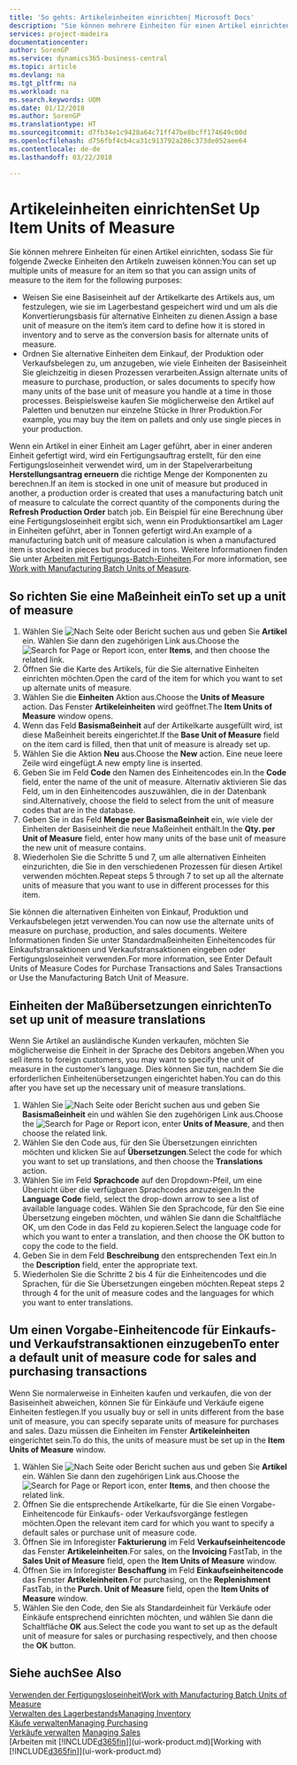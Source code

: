 ```yaml
---
title: 'So gehts: Artikeleinheiten einrichten| Microsoft Docs'
description: "Sie können mehrere Einheiten für einen Artikel einrichten, sodass Sie für Einheiten den Artikeln zuweisen können."
services: project-madeira
documentationcenter: 
author: SorenGP
ms.service: dynamics365-business-central
ms.topic: article
ms.devlang: na
ms.tgt_pltfrm: na
ms.workload: na
ms.search.keywords: UOM
ms.date: 01/12/2018
ms.author: SorenGP
ms.translationtype: HT
ms.sourcegitcommit: d7fb34e1c9428a64c71ff47be8bcff174649c00d
ms.openlocfilehash: d756fbf4cb4ca31c913792a286c373de052aee64
ms.contentlocale: de-de
ms.lasthandoff: 03/22/2018

---
```

# <a name="set-up-item-units-of-measure"></a><span data-ttu-id="85e04-103">Artikeleinheiten einrichten</span><span class="sxs-lookup"><span data-stu-id="85e04-103">Set Up Item Units of Measure</span></span>
<span data-ttu-id="85e04-104">Sie können mehrere Einheiten für einen Artikel einrichten, sodass Sie für folgende Zwecke Einheiten den Artikeln zuweisen können:</span><span class="sxs-lookup"><span data-stu-id="85e04-104">You can set up multiple units of measure for an item so that you can assign units of measure to the item for the following purposes:</span></span>

- <span data-ttu-id="85e04-105">Weisen Sie eine Basiseinheit auf der Artikelkarte des Artikels aus, um festzulegen, wie sie im Lagerbestand gespeichert wird und um als die Konvertierungsbasis für alternative Einheiten zu dienen.</span><span class="sxs-lookup"><span data-stu-id="85e04-105">Assign a base unit of measure on the item’s item card to define how it is stored in inventory and to serve as the conversion basis for alternate units of measure.</span></span>
- <span data-ttu-id="85e04-106">Ordnen Sie alternative Einheiten dem Einkauf, der Produktion oder Verkaufsbelegen zu, um anzugeben, wie viele Einheiten der Basiseinheit Sie gleichzeitig in diesen Prozessen verarbeiten.</span><span class="sxs-lookup"><span data-stu-id="85e04-106">Assign alternate units of measure to purchase, production, or sales documents to specify how many units of the base unit of measure you handle at a time in those processes.</span></span> <span data-ttu-id="85e04-107">Beispielsweise kaufen Sie möglicherweise den Artikel auf Paletten und benutzen nur einzelne Stücke in Ihrer Produktion.</span><span class="sxs-lookup"><span data-stu-id="85e04-107">For example, you may buy the item on pallets and only use single pieces in your production.</span></span>

<span data-ttu-id="85e04-108">Wenn ein Artikel in einer Einheit am Lager geführt, aber in einer anderen Einheit gefertigt wird, wird ein Fertigungsauftrag erstellt, für den eine Fertigungsloseinheit verwendet wird, um in der Stapelverarbeitung **Herstellungsantrag erneuern** die richtige Menge der Komponenten zu berechnen.</span><span class="sxs-lookup"><span data-stu-id="85e04-108">If an item is stocked in one unit of measure but produced in another, a production order is created that uses a manufacturing batch unit of measure to calculate the correct quantity of the components during the **Refresh Production Order** batch job.</span></span> <span data-ttu-id="85e04-109">Ein Beispiel für eine Berechnung über eine Fertigungsloseinheit ergibt sich, wenn ein Produktionsartikel am Lager in Einheiten geführt, aber in Tonnen gefertigt wird.</span><span class="sxs-lookup"><span data-stu-id="85e04-109">An example of a manufacturing batch unit of measure calculation is when a manufactured item is stocked in pieces but produced in tons.</span></span> <span data-ttu-id="85e04-110">Weitere Informationen finden Sie unter [Arbeiten mit Fertigungs-Batch-Einheiten](production-how-to-use-the-manufacturing-batch-unit-of-measure.md).</span><span class="sxs-lookup"><span data-stu-id="85e04-110">For more information, see [Work with Manufacturing Batch Units of Measure](production-how-to-use-the-manufacturing-batch-unit-of-measure.md).</span></span>

## <a name="to-set-up-a-unit-of-measure"></a><span data-ttu-id="85e04-111">So richten Sie eine Maßeinheit ein</span><span class="sxs-lookup"><span data-stu-id="85e04-111">To set up a unit of measure</span></span>
1. <span data-ttu-id="85e04-112">Wählen Sie ![Nach Seite oder Bericht suchen](media/ui-search/search_small.png "Symbol nach Seite oder Bericht suchen") aus und geben Sie **Artikel** ein. Wählen Sie dann den zugehörigen Link aus.</span><span class="sxs-lookup"><span data-stu-id="85e04-112">Choose the ![Search for Page or Report](media/ui-search/search_small.png "Search for Page or Report icon") icon, enter **Items**, and then choose the related link.</span></span>
2. <span data-ttu-id="85e04-113">Öffnen Sie die Karte des Artikels, für die Sie alternative Einheiten einrichten möchten.</span><span class="sxs-lookup"><span data-stu-id="85e04-113">Open the card of the item for which you want to set up alternate units of measure.</span></span>
3. <span data-ttu-id="85e04-114">Wählen Sie die **Einheiten** Aktion aus.</span><span class="sxs-lookup"><span data-stu-id="85e04-114">Choose the **Units of Measure** action.</span></span> <span data-ttu-id="85e04-115">Das Fenster **Artikeleinheiten** wird geöffnet.</span><span class="sxs-lookup"><span data-stu-id="85e04-115">The **Item Units of Measure** window opens.</span></span>
4. <span data-ttu-id="85e04-116">Wenn das Feld **Basismaßeinheit** auf der Artikelkarte ausgefüllt wird, ist diese Maßeinheit bereits eingerichtet.</span><span class="sxs-lookup"><span data-stu-id="85e04-116">If the **Base Unit of Measure** field on the item card is filled, then that unit of measure is already set up.</span></span>
5. <span data-ttu-id="85e04-117">Wählen Sie die Aktion **Neu** aus.</span><span class="sxs-lookup"><span data-stu-id="85e04-117">Choose the **New** action.</span></span> <span data-ttu-id="85e04-118">Eine neue leere Zeile wird eingefügt.</span><span class="sxs-lookup"><span data-stu-id="85e04-118">A new empty line is inserted.</span></span>
6. <span data-ttu-id="85e04-119">Geben Sie im Feld **Code** den Namen des Einheitencodes ein.</span><span class="sxs-lookup"><span data-stu-id="85e04-119">In the **Code** field, enter the name of the unit of measure.</span></span> <span data-ttu-id="85e04-120">Alternativ aktivieren Sie das Feld, um in den Einheitencodes auszuwählen, die in der Datenbank sind.</span><span class="sxs-lookup"><span data-stu-id="85e04-120">Alternatively, choose the field to select from the unit of measure codes that are in the database.</span></span>
7. <span data-ttu-id="85e04-121">Geben Sie in das Feld **Menge per Basismaßeinheit** ein, wie viele der Einheiten der Basiseinheit die neue Maßeinheit enthält.</span><span class="sxs-lookup"><span data-stu-id="85e04-121">In the **Qty. per Unit of Measure** field, enter how many units of the base unit of measure the new unit of measure contains.</span></span>
8. <span data-ttu-id="85e04-122">Wiederholen Sie die Schritte 5 und 7, um alle alternativen Einheiten einzurichten, die Sie in den verschiedenen Prozessen für diesen Artikel verwenden möchten.</span><span class="sxs-lookup"><span data-stu-id="85e04-122">Repeat steps 5 through 7 to set up all the alternate units of measure that you want to use in different processes for this item.</span></span>

<span data-ttu-id="85e04-123">Sie können die alternativen Einheiten von Einkauf, Produktion und Verkaufsbelegen jetzt verwenden.</span><span class="sxs-lookup"><span data-stu-id="85e04-123">You can now use the alternate units of measure on purchase, production, and sales documents.</span></span> <span data-ttu-id="85e04-124">Weitere Informationen finden Sie unter Standardmaßeinheiten Einheitencodes für Einkaufstransaktionen und Verkaufstransaktionen eingeben oder Fertigungsloseinheit verwenden.</span><span class="sxs-lookup"><span data-stu-id="85e04-124">For more information, see Enter Default Units of Measure Codes for Purchase Transactions and Sales Transactions or Use the Manufacturing Batch Unit of Measure.</span></span>

## <a name="to-set-up-unit-of-measure-translations"></a><span data-ttu-id="85e04-125">Einheiten der Maßübersetzungen einrichten</span><span class="sxs-lookup"><span data-stu-id="85e04-125">To set up unit of measure translations</span></span>
<span data-ttu-id="85e04-126">Wenn Sie Artikel an ausländische Kunden verkaufen, möchten Sie möglicherweise die Einheit in der Sprache des Debitors angeben.</span><span class="sxs-lookup"><span data-stu-id="85e04-126">When you sell items to foreign customers, you may want to specify the unit of measure in the customer’s language.</span></span> <span data-ttu-id="85e04-127">Dies können Sie tun, nachdem Sie die erforderlichen Einheitenübersetzungen eingerichtet haben.</span><span class="sxs-lookup"><span data-stu-id="85e04-127">You can do this after you have set up the necessary unit of measure translations.</span></span>

1. <span data-ttu-id="85e04-128">Wählen Sie ![Nach Seite oder Bericht suchen](media/ui-search/search_small.png "Symbol nach Seite oder Bericht suchen") aus und geben Sie **Basismaßeinheit** ein und wählen Sie den zugehörigen Link aus.</span><span class="sxs-lookup"><span data-stu-id="85e04-128">Choose the ![Search for Page or Report](media/ui-search/search_small.png "Search for Page or Report icon") icon, enter **Units of Measure**, and then choose the related link.</span></span>
2. <span data-ttu-id="85e04-129">Wählen Sie den Code aus, für den Sie Übersetzungen einrichten möchten und klicken Sie auf **Übersetzungen**.</span><span class="sxs-lookup"><span data-stu-id="85e04-129">Select the code for which you want to set up translations, and then choose the **Translations** action.</span></span>
3. <span data-ttu-id="85e04-130">Wählen Sie im Feld **Sprachcode** auf den Dropdown-Pfeil, um eine Übersicht über die verfügbaren Sprachcodes anzuzeigen.</span><span class="sxs-lookup"><span data-stu-id="85e04-130">In the **Language Code** field, select the drop-down arrow to see a list of available language codes.</span></span> <span data-ttu-id="85e04-131">Wählen Sie den Sprachcode, für den Sie eine Übersetzung eingeben möchten, und wählen Sie dann die Schaltfläche OK, um den Code in das Feld zu kopieren.</span><span class="sxs-lookup"><span data-stu-id="85e04-131">Select the language code for which you want to enter a translation, and then choose the OK button to copy the code to the field.</span></span>
4. <span data-ttu-id="85e04-132">Geben Sie in dem Feld **Beschreibung** den entsprechenden Text ein.</span><span class="sxs-lookup"><span data-stu-id="85e04-132">In the **Description** field, enter the appropriate text.</span></span>
5. <span data-ttu-id="85e04-133">Wiederholen Sie die Schritte 2 bis 4 für die Einheitencodes und die Sprachen, für die Sie Übersetzungen eingeben möchten.</span><span class="sxs-lookup"><span data-stu-id="85e04-133">Repeat steps 2 through 4 for the unit of measure codes and the languages for which you want to enter translations.</span></span>

## <a name="to-enter-a-default-unit-of-measure-code-for-sales-and-purchasing-transactions"></a><span data-ttu-id="85e04-134">Um einen Vorgabe-Einheitencode für Einkaufs- und Verkaufstransaktionen einzugeben</span><span class="sxs-lookup"><span data-stu-id="85e04-134">To enter a default unit of measure code for sales and purchasing transactions</span></span>
<span data-ttu-id="85e04-135">Wenn Sie normalerweise in Einheiten kaufen und verkaufen, die von der Basiseinheit abweichen, können Sie für Einkäufe und Verkäufe eigene Einheiten festlegen.</span><span class="sxs-lookup"><span data-stu-id="85e04-135">If you usually buy or sell in units different from the base unit of measure, you can specify separate units of measure for purchases and sales.</span></span> <span data-ttu-id="85e04-136">Dazu müssen die Einheiten im Fenster **Artikeleinheiten** eingerichtet sein.</span><span class="sxs-lookup"><span data-stu-id="85e04-136">To do this, the units of measure must be set up in the **Item Units of Measure** window.</span></span>

1. <span data-ttu-id="85e04-137">Wählen Sie ![Nach Seite oder Bericht suchen](media/ui-search/search_small.png "Symbol nach Seite oder Bericht suchen") aus und geben Sie **Artikel** ein. Wählen Sie dann den zugehörigen Link aus.</span><span class="sxs-lookup"><span data-stu-id="85e04-137">Choose the ![Search for Page or Report](media/ui-search/search_small.png "Search for Page or Report icon") icon, enter **Items**, and then choose the related link.</span></span>
2. <span data-ttu-id="85e04-138">Öffnen Sie die entsprechende Artikelkarte, für die Sie einen Vorgabe-Einheitencode für Einkaufs- oder Verkaufsvorgänge festlegen möchten.</span><span class="sxs-lookup"><span data-stu-id="85e04-138">Open the relevant item card for which you want to specify a default sales or purchase unit of measure code.</span></span>
3. <span data-ttu-id="85e04-139">Öffnen Sie im Inforegister **Fakturierung** im Feld **Verkaufseinheitencode** das Fenster **Artikeleinheiten**.</span><span class="sxs-lookup"><span data-stu-id="85e04-139">For sales, on the **Invoicing** FastTab, in the **Sales Unit of Measure** field, open the **Item Units of Measure** window.</span></span>
4. <span data-ttu-id="85e04-140">Öffnen Sie im Inforegister **Beschaffung** im Feld **Einkaufseinheitencode** das Fenster **Artikeleinheiten**.</span><span class="sxs-lookup"><span data-stu-id="85e04-140">For purchasing, on the **Replenishment** FastTab, in the **Purch. Unit of Measure** field, open the **Item Units of Measure** window.</span></span>
5. <span data-ttu-id="85e04-141">Wählen Sie den Code, den Sie als Standardeinheit für Verkäufe oder Einkäufe entsprechend einrichten möchten, und wählen Sie dann die Schaltfläche **OK** aus.</span><span class="sxs-lookup"><span data-stu-id="85e04-141">Select the code you want to set up as the default unit of measure for sales or purchasing respectively, and then choose the **OK** button.</span></span>

## <a name="see-also"></a><span data-ttu-id="85e04-142">Siehe auch</span><span class="sxs-lookup"><span data-stu-id="85e04-142">See Also</span></span>
[<span data-ttu-id="85e04-143">Verwenden der Fertigungsloseinheit</span><span class="sxs-lookup"><span data-stu-id="85e04-143">Work with Manufacturing Batch Units of Measure</span></span>](production-how-to-use-the-manufacturing-batch-unit-of-measure.md)  
[<span data-ttu-id="85e04-144">Verwalten des Lagerbestands</span><span class="sxs-lookup"><span data-stu-id="85e04-144">Managing Inventory</span></span>](inventory-manage-inventory.md)  
[<span data-ttu-id="85e04-145">Käufe verwalten</span><span class="sxs-lookup"><span data-stu-id="85e04-145">Managing Purchasing</span></span>](purchasing-manage-purchasing.md)  
<span data-ttu-id="85e04-146">[Verkäufe verwalten](sales-manage-sales.md)  </span><span class="sxs-lookup"><span data-stu-id="85e04-146">[Managing Sales](sales-manage-sales.md)  </span></span>  
<span data-ttu-id="85e04-147">[Arbeiten mit [!INCLUDE[d365fin](includes/d365fin_md.md)]](ui-work-product.md)</span><span class="sxs-lookup"><span data-stu-id="85e04-147">[Working with [!INCLUDE[d365fin](includes/d365fin_md.md)]](ui-work-product.md)</span></span>

